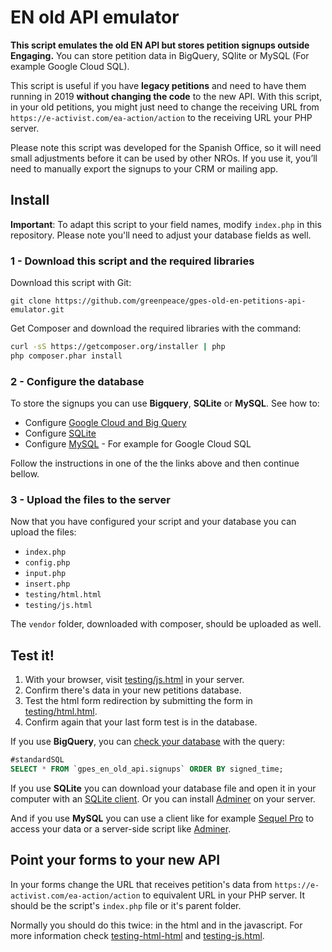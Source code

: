 # EN old API emulator

**This script emulates the old EN API but stores petition signups outside Engaging.** You can store petition data in BigQuery, SQlite or MySQL (For example Google Cloud SQL).

This script is useful if you have **legacy petitions** and need to have them running in 2019 **without changing the code** to the new API.  With this script, in your old petitions, you might just need to change the receiving URL from `https://e-activist.com/ea-action/action` to the receiving URL your PHP server. 

Please note this script was developed for the Spanish Office, so it will need small adjustments before it can be used by other NROs. If you use it, you’ll need to manually export the signups to your CRM or mailing app. 

## Install

**Important**: To adapt this script to your field names, modify `index.php` in this repository. Please note you'll need to adjust your database fields as well.

### 1 - Download this script and the required libraries

Download this script with Git:

`git clone https://github.com/greenpeace/gpes-old-en-petitions-api-emulator.git`

Get Composer and download the required libraries with the command:

```bash
curl -sS https://getcomposer.org/installer | php
php composer.phar install
```

### 2 - Configure the database

To store the signups you can use **Bigquery**, **SQLite** or **MySQL**. See how to:

* Configure [Google Cloud and Big Query](help/BIGQUERY.md)
* Configure [SQLite](help/SQLITE.md)
* Configure [MySQL](help/MySQL.md) - For example for Google Cloud SQL

Follow the instructions in one of the the links above and then continue bellow.

### 3 - Upload the files to the server

Now that you have configured your script and your database you can upload the files: 

* `index.php`
* `config.php`
* `input.php`
* `insert.php`
* `testing/html.html`
* `testing/js.html`

The `vendor` folder, downloaded with composer, should be uploaded as well. 

## Test it!

1. With your browser, visit [testing/js.html](testing/js.html) in your server. 
2. Confirm there's data in your new petitions database. 
3. Test the html form redirection by submitting the form in [testing/html.html](testing/html.html).
4. Confirm again that your last form test is in the database.

If you use **BigQuery**, you can [check your database](https://bigquery.cloud.google.com/) with the query:

```sql
#standardSQL
SELECT * FROM `gpes_en_old_api.signups` ORDER BY signed_time;
```

If you use **SQLite** you can download your database file and open it in your computer with an [SQLite client](http://sqlitebrowser.org/). Or you can install [Adminer](https://www.adminer.org/en/) on your server.

And if you use **MySQL** you can use a client like for example [Sequel Pro](https://www.sequelpro.com/) to access your data or a server-side script like [Adminer](https://www.adminer.org/en/).

## Point your forms to your new API

In your forms change the URL that receives petition's data from `https://e-activist.com/ea-action/action` to equivalent URL in your PHP server. It should be the script's `index.php` file or it's parent folder.

Normally you should do this twice: in the html and in the javascript. For more information check [testing-html-html](testing-html-html) and [testing-js.html](testing-js.html).